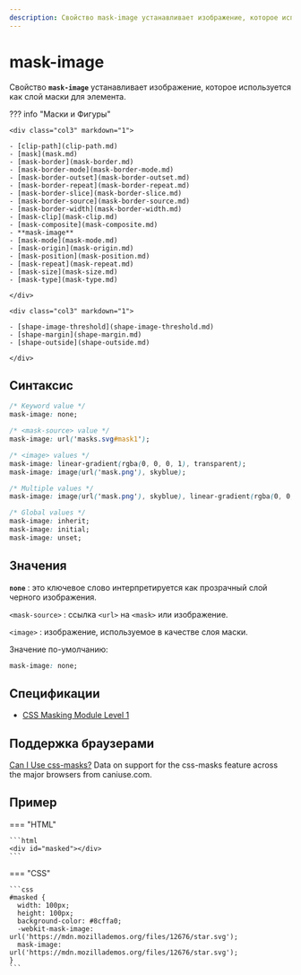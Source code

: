 ```yaml
---
description: Свойство mask-image устанавливает изображение, которое используется как слой маски для элемента
---
```


# mask-image

Свойство **`mask-image`** устанавливает изображение, которое используется как слой маски для элемента.

??? info "Маски и Фигуры"

    <div class="col3" markdown="1">

    - [clip-path](clip-path.md)
    - [mask](mask.md)
    - [mask-border](mask-border.md)
    - [mask-border-mode](mask-border-mode.md)
    - [mask-border-outset](mask-border-outset.md)
    - [mask-border-repeat](mask-border-repeat.md)
    - [mask-border-slice](mask-border-slice.md)
    - [mask-border-source](mask-border-source.md)
    - [mask-border-width](mask-border-width.md)
    - [mask-clip](mask-clip.md)
    - [mask-composite](mask-composite.md)
    - **mask-image**
    - [mask-mode](mask-mode.md)
    - [mask-origin](mask-origin.md)
    - [mask-position](mask-position.md)
    - [mask-repeat](mask-repeat.md)
    - [mask-size](mask-size.md)
    - [mask-type](mask-type.md)

    </div>

    <div class="col3" markdown="1">

    - [shape-image-threshold](shape-image-threshold.md)
    - [shape-margin](shape-margin.md)
    - [shape-outside](shape-outside.md)

    </div>

## Синтаксис

```css
/* Keyword value */
mask-image: none;

/* <mask-source> value */
mask-image: url('masks.svg#mask1');

/* <image> values */
mask-image: linear-gradient(rgba(0, 0, 0, 1), transparent);
mask-image: image(url('mask.png'), skyblue);

/* Multiple values */
mask-image: image(url('mask.png'), skyblue), linear-gradient(rgba(0, 0, 0, 1), transparent);

/* Global values */
mask-image: inherit;
mask-image: initial;
mask-image: unset;
```

## Значения

**`none`**
: это ключевое слово интерпретируется как прозрачный слой черного изображения.

`<mask-source>`
: ссылка `<url>` на `<mask>` или изображение.

`<image>`
: изображение, используемое в качестве слоя маски.

Значение по-умолчанию:

```css
mask-image: none;
```

## Спецификации

- [CSS Masking Module Level 1](https://drafts.fxtf.org/css-masking-1/#the-mask-image)

## Поддержка браузерами

<p class="ciu_embed" data-feature="css-masks" data-periods="future_1,current,past_1,past_2">
  <a href="http://caniuse.com/#feat=css-masks">Can I Use css-masks?</a> Data on support for the css-masks feature across the major browsers from caniuse.com.
</p>

## Пример

=== "HTML"

    ```html
    <div id="masked"></div>
    ```

=== "CSS"

    ```css
    #masked {
      width: 100px;
      height: 100px;
      background-color: #8cffa0;
      -webkit-mask-image: url('https://mdn.mozillademos.org/files/12676/star.svg');
      mask-image: url('https://mdn.mozillademos.org/files/12676/star.svg');
    }
    ```
